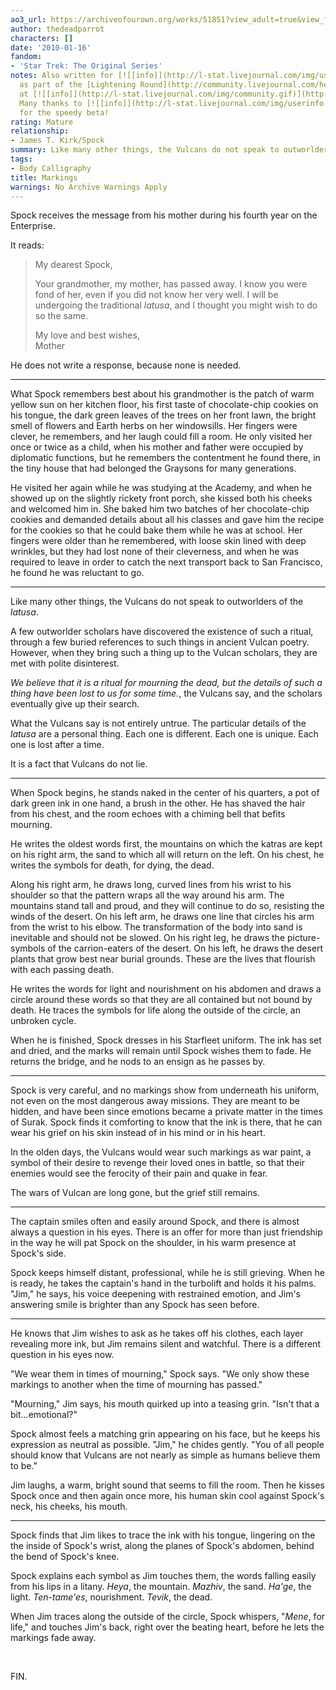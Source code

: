 ```yaml
---
ao3_url: https://archiveofourown.org/works/51851?view_adult=true&view_full_work=true
author: thedeadparrot
characters: []
date: '2010-01-16'
fandom:
- 'Star Trek: The Original Series'
notes: Also written for [![[info]](http://l-stat.livejournal.com/img/userinfo.gif)](http://heeroluva.livejournal.com/profile)[**heeroluva**](http://heeroluva.livejournal.com/)
  as part of the [Lightening Round](http://community.livejournal.com/help_haiti/2706.html)
  at [![[info]](http://l-stat.livejournal.com/img/community.gif)](http://community.livejournal.com/help_haiti/profile)[**help\_haiti**](http://community.livejournal.com/help_haiti/).
  Many thanks to [![[info]](http://l-stat.livejournal.com/img/userinfo.gif)](http://queenzulu.livejournal.com/profile)[**queenzulu**](http://queenzulu.livejournal.com/)
  for the speedy beta!
rating: Mature
relationship:
- James T. Kirk/Spock
summary: Like many other things, the Vulcans do not speak to outworlders of the *latusa*.
tags:
- Body Calligraphy
title: Markings
warnings: No Archive Warnings Apply
---
```


Spock receives the message from his mother during his fourth year on the Enterprise.

It reads:


> 
> My dearest Spock,
> 
> 
> Your grandmother, my mother, has passed away. I know you were fond of her, even if you did not know her very well. I will be undergoing the traditional *latusa*, and I thought you might wish to do so the same.
> 
> 
> My love and best wishes,  
> Mother
> 
> 
> 

He does not write a response, because none is needed.



---

What Spock remembers best about his grandmother is the patch of warm yellow sun on her kitchen floor, his first taste of chocolate-chip cookies on his tongue, the dark green leaves of the trees on her front lawn, the bright smell of flowers and Earth herbs on her windowsills. Her fingers were clever, he remembers, and her laugh could fill a room. He only visited her once or twice as a child, when his mother and father were occupied by diplomatic functions, but he remembers the contentment he found there, in the tiny house that had belonged the Graysons for many generations.

He visited her again while he was studying at the Academy, and when he showed up on the slightly rickety front porch, she kissed both his cheeks and welcomed him in. She baked him two batches of her chocolate-chip cookies and demanded details about all his classes and gave him the recipe for the cookies so that he could bake them while he was at school. Her fingers were older than he remembered, with loose skin lined with deep wrinkles, but they had lost none of their cleverness, and when he was required to leave in order to catch the next transport back to San Francisco, he found he was reluctant to go.



---

Like many other things, the Vulcans do not speak to outworlders of the *latusa*.

A few outworlder scholars have discovered the existence of such a ritual, through a few buried references to such things in ancient Vulcan poetry. However, when they bring such a thing up to the Vulcan scholars, they are met with polite disinterest.

*We believe that it is a ritual for mourning the dead, but the details of such a thing have been lost to us for some time.*, the Vulcans say, and the scholars eventually give up their search.

What the Vulcans say is not entirely untrue. The particular details of the *latusa* are a personal thing. Each one is different. Each one is unique. Each one is lost after a time.

It is a fact that Vulcans do not lie.



---

When Spock begins, he stands naked in the center of his quarters, a pot of dark green ink in one hand, a brush in the other. He has shaved the hair from his chest, and the room echoes with a chiming bell that befits mourning.

He writes the oldest words first, the mountains on which the katras are kept on his right arm, the sand to which all will return on the left. On his chest, he writes the symbols for death, for dying, the dead.

Along his right arm, he draws long, curved lines from his wrist to his shoulder so that the pattern wraps all the way around his arm. The mountains stand tall and proud, and they will continue to do so, resisting the winds of the desert. On his left arm, he draws one line that circles his arm from the wrist to his elbow. The transformation of the body into sand is inevitable and should not be slowed. On his right leg, he draws the picture-symbols of the carrion-eaters of the desert. On his left, he draws the desert plants that grow best near burial grounds. These are the lives that flourish with each passing death.

He writes the words for light and nourishment on his abdomen and draws a circle around these words so that they are all contained but not bound by death. He traces the symbols for life along the outside of the circle, an unbroken cycle.

When he is finished, Spock dresses in his Starfleet uniform. The ink has set and dried, and the marks will remain until Spock wishes them to fade. He returns the bridge, and he nods to an ensign as he passes by.



---

Spock is very careful, and no markings show from underneath his uniform, not even on the most dangerous away missions. They are meant to be hidden, and have been since emotions became a private matter in the times of Surak. Spock finds it comforting to know that the ink is there, that he can wear his grief on his skin instead of in his mind or in his heart.

In the olden days, the Vulcans would wear such markings as war paint, a symbol of their desire to revenge their loved ones in battle, so that their enemies would see the ferocity of their pain and quake in fear.

The wars of Vulcan are long gone, but the grief still remains.



---

The captain smiles often and easily around Spock, and there is almost always a question in his eyes. There is an offer for more than just friendship in the way he will pat Spock on the shoulder, in his warm presence at Spock's side.

Spock keeps himself distant, professional, while he is still grieving. When he is ready, he takes the captain's hand in the turbolift and holds it his palms. "Jim," he says, his voice deepening with restrained emotion, and Jim's answering smile is brighter than any Spock has seen before.



---

He knows that Jim wishes to ask as he takes off his clothes, each layer revealing more ink, but Jim remains silent and watchful. There is a different question in his eyes now.

"We wear them in times of mourning," Spock says. "We only show these markings to another when the time of mourning has passed."

"Mourning," Jim says, his mouth quirked up into a teasing grin. "Isn't that a bit...emotional?"

Spock almost feels a matching grin appearing on his face, but he keeps his expression as neutral as possible. "Jim," he chides gently. "You of all people should know that Vulcans are not nearly as simple as humans believe them to be."

Jim laughs, a warm, bright sound that seems to fill the room. Then he kisses Spock once and then again once more, his human skin cool against Spock's neck, his cheeks, his mouth.



---

Spock finds that Jim likes to trace the ink with his tongue, lingering on the the inside of Spock's wrist, along the planes of Spock's abdomen, behind the bend of Spock's knee.

Spock explains each symbol as Jim touches them, the words falling easily from his lips in a litany. *Heya*, the mountain. *Mazhiv*, the sand. *Ha'ge*, the light. *Ten-tame'es*, nourishment. *Tevik*, the dead.

When Jim traces along the outside of the circle, Spock whispers, "*Mene*, for life," and touches Jim's back, right over the beating heart, before he lets the markings fade away.

 

FIN.